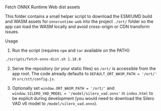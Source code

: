Fetch ONNX Runtime Web dist assets

This folder contains a small helper script to download the ESM/UMD build and WASM
assets for `onnxruntime-web` into the project `./ort/` folder so the app can
load the WASM locally and avoid cross-origin or CDN transform issues.

Usage

1. Run the script (requires `npm` and `tar` available on the PATH):

```bash
./scripts/fetch-onnx-dist.sh 1.18.0
```

2. Serve the repository (or your static files) so `/ort/` is accessible from the
app root. The code already defaults to `DEFAULT_ORT_WASM_PATH = '/ort/'` in
`src/stt/config.js`.

3. Optionally set `window.ORT_WASM_PATH = '/ort/'` and `window.SILERO_VAD_MODEL = '/model/silero_vad.onnx'` in
`index.html` to be explicit during development (you would need to download the Silero VAD v6 model to `/model/silero_vad.onnx`).
